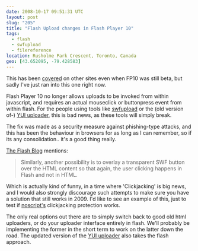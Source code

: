 ```yaml
---
date: 2008-10-17 09:51:31 UTC
layout: post
slug: "205"
title: "Flash Upload changes in Flash Player 10"
tags:
  - flash
  - swfupload
  - filereference
location: Rusholme Park Crescent, Toronto, Canada
geo: [43.652095, -79.428583]
---
```

<p>This has been <a href="http://theflashblog.com/?p=423">covered</a> on other sites even when FP10 was still beta, but sadly I've just ran into this one right now.</p>

<p>Flash Player 10 no longer allows uploads to be invoked from within javascript, and requires an actual mouseclick or buttonpress event from within flash. For the people using tools like <a href="http://swfupload.org/">swfupload</a> or the (old version of-) <a href="http://developer.yahoo.com/yui/uploader/">YUI uploader</a>, this is bad news, as these tools will simply break.</p>

<p>The fix was made as a security measure against phishing-type attacks, and this has been the behaviour in browsers for as long as I can remember, so if its any consolidation.. it's a good thing really.</p>

<p><a href="http://theflashblog.com/?p=423">The Flash Blog</a> mentions:</p>

<blockquote>Similarly, another possibility is to overlay a transparent SWF button over the HTML content so that again, the user clicking happens in Flash and not in HTML.</blockquote>

<p>Which is actually kind of funny, in a time where 'Clickjacking' is big news, and I would also strongly discourage such attempts to make sure you have a solution that still works in 2009. I'd like to see an example of this, just to test if <a href="http://noscript.net/">noscript's</a> clickjacking protection works.</p>

<p>The only real options out there are to simply switch back to good old html uploaders, or do your uploader interface entirely in flash. We'll probably be implementing the former in the short term to work on the latter down the road. The updated version of the <a href="http://developer.yahoo.com/yui/uploader/">YUI uploader</a> also takes the flash approach.</p>
